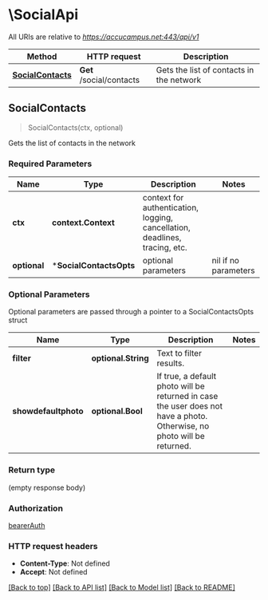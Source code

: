 # \SocialApi

All URIs are relative to *https://accucampus.net:443/api/v1*

Method | HTTP request | Description
------------- | ------------- | -------------
[**SocialContacts**](SocialApi.md#SocialContacts) | **Get** /social/contacts | Gets the list of contacts in the network



## SocialContacts

> SocialContacts(ctx, optional)

Gets the list of contacts in the network

### Required Parameters


Name | Type | Description  | Notes
------------- | ------------- | ------------- | -------------
**ctx** | **context.Context** | context for authentication, logging, cancellation, deadlines, tracing, etc.
 **optional** | ***SocialContactsOpts** | optional parameters | nil if no parameters

### Optional Parameters

Optional parameters are passed through a pointer to a SocialContactsOpts struct


Name | Type | Description  | Notes
------------- | ------------- | ------------- | -------------
 **filter** | **optional.String**| Text to filter results. | 
 **showdefaultphoto** | **optional.Bool**| If true, a default photo will be returned in case the user does not have a photo. Otherwise, no photo will be returned. | 

### Return type

 (empty response body)

### Authorization

[bearerAuth](../README.md#bearerAuth)

### HTTP request headers

- **Content-Type**: Not defined
- **Accept**: Not defined

[[Back to top]](#) [[Back to API list]](../README.md#documentation-for-api-endpoints)
[[Back to Model list]](../README.md#documentation-for-models)
[[Back to README]](../README.md)

